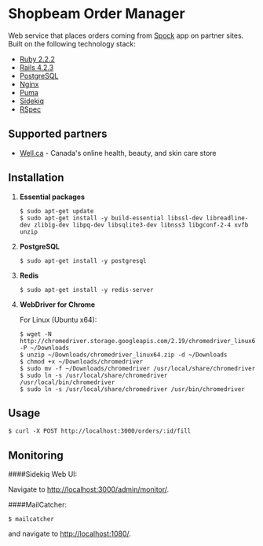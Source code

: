 # Shopbeam Order Manager

Web service that places orders coming from [Spock](https://github.com/shopbeam/spock/) app on partner sites.
Built on the following technology stack:

* [Ruby 2.2.2][1]
* [Rails 4.2.3][2]
* [PostgreSQL][3]
* [Nginx][4]
* [Puma][5]
* [Sidekiq][6]
* [RSpec][7]

[1]: http://www.ruby-lang.org/en/
[2]: http://rubyonrails.org/
[3]: http://www.postgresql.org/
[4]: http://nginx.org/
[5]: http://puma.io/
[6]: http://sidekiq.org/
[7]: http://rspec.info/

## Supported partners

* [Well.ca](https://well.ca/) - Canada's online health, beauty, and skin care store

## Installation

1. **Essential packages**

    ```
    $ sudo apt-get update
    $ sudo apt-get install -y build-essential libssl-dev libreadline-dev zlib1g-dev libpq-dev libsqlite3-dev libnss3 libgconf-2-4 xvfb unzip
    ```

2. **PostgreSQL**

    ```
    $ sudo apt-get install -y postgresql
    ```

3. **Redis**

    ```
    $ sudo apt-get install -y redis-server
    ```

4. **WebDriver for Chrome**

    For Linux (Ubuntu x64):
    ```
    $ wget -N http://chromedriver.storage.googleapis.com/2.19/chromedriver_linux64.zip -P ~/Downloads
    $ unzip ~/Downloads/chromedriver_linux64.zip -d ~/Downloads
    $ chmod +x ~/Downloads/chromedriver
    $ sudo mv -f ~/Downloads/chromedriver /usr/local/share/chromedriver
    $ sudo ln -s /usr/local/share/chromedriver /usr/local/bin/chromedriver
    $ sudo ln -s /usr/local/share/chromedriver /usr/bin/chromedriver
    ```

## Usage

    $ curl -X POST http://localhost:3000/orders/:id/fill

## Monitoring

####Sidekiq Web UI:

Navigate to [http://localhost:3000/admin/monitor/](http://localhost:3000/admin/monitor/).

####MailCatcher:

    $ mailcatcher

and navigate to [http://localhost:1080/](http://localhost:1080/).
